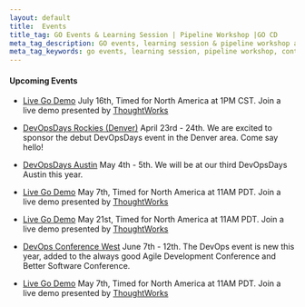 ```yaml
---
layout: default
title:  Events
title_tag: GO Events & Learning Session | Pipeline Workshop |GO CD
meta_tag_description: GO events, learning session & pipeline workshop are designed to help contributors get an overall view of the capabilities of Go and release process
meta_tag_keywords: go events, learning session, pipeline workshop, continuous delivery, open source, go
---
```


#### Upcoming Events

- <a href="http://info.thoughtworks.com/go-wb-registration-page-16-july-2015.html">Live Go Demo</a> July 16th, Timed for North America at 1PM CST. Join a live demo presented by <a href="http://www.thoughtworks.com/go">ThoughtWorks</a>

- <a href="http://www.devopsdays.org/events/2015-denver/">DevOpsDays Rockies (Denver)</a> April 23rd - 24th. We are excited to sponsor the debut DevOpsDays event in the Denver area. Come say hello!

- <a href="http://www.devopsdays.org/events/2015-austin/">DevOpsDays Austin</a> May 4th - 5th. We will be at our third DevOpsDays Austin this year.

- <a href="http://info.thoughtworks.com/go-wb-registration-page-07-may.html">Live Go Demo</a> May 7th, Timed for North America at 11AM PDT. Join a live demo presented by <a href="http://www.thoughtworks.com/go">ThoughtWorks</a>

- <a href="http://info.thoughtworks.com/go-wb-registration-page-21-may.html">Live Go Demo</a> May 21st, Timed for North America at 11AM PDT. Join a live demo presented by <a href="http://www.thoughtworks.com/go">ThoughtWorks</a>

- <a href="http://devopswest.techwell.com/">DevOps Conference West</a> June 7th - 12th. The DevOps event is new this year, added to the always good Agile Development Conference and Better Software Conference.

- <a href="http://info.thoughtworks.com/go-wb-registration-page-07-may.html">Live Go Demo</a> May 7th, Timed for North America at 11AM PDT. Join a live demo presented by <a href="http://www.thoughtworks.com/go">ThoughtWorks</a>


